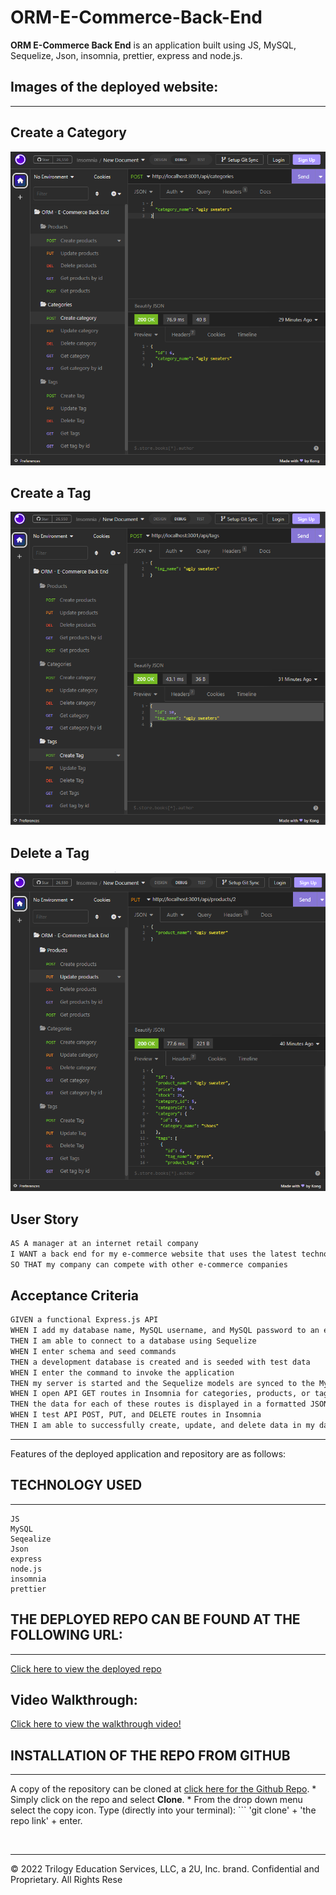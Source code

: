 # ORM-E-Commerce-Back-End

**ORM E-Commerce Back End** is an application built using JS, MySQL, Sequelize, Json, insomnia, prettier, express and node.js.


## Images of the deployed website:
***

## Create a Category
![Create A Category](media/CreateCategory.png)

## Create a Tag
![Create A Tag](media/CreateTag.png)

## Delete a Tag
![Update Products](media/UpdateProducts.png)




## User Story

```md
AS A manager at an internet retail company
I WANT a back end for my e-commerce website that uses the latest technologies
SO THAT my company can compete with other e-commerce companies
```

## Acceptance Criteria

```md
GIVEN a functional Express.js API
WHEN I add my database name, MySQL username, and MySQL password to an environment variable file
THEN I am able to connect to a database using Sequelize
WHEN I enter schema and seed commands
THEN a development database is created and is seeded with test data
WHEN I enter the command to invoke the application
THEN my server is started and the Sequelize models are synced to the MySQL database
WHEN I open API GET routes in Insomnia for categories, products, or tags
THEN the data for each of these routes is displayed in a formatted JSON
WHEN I test API POST, PUT, and DELETE routes in Insomnia
THEN I am able to successfully create, update, and delete data in my database
```

  ***
  
  Features of the deployed application and repository are as follows:

  ## TECHNOLOGY USED
  *** 
    JS 
    MySQL
    Seqealize
    Json 
    express 
    node.js
    insomnia
    prettier
 

## THE DEPLOYED REPO CAN BE FOUND AT THE FOLLOWING URL:
***
[Click here to view the deployed repo](https://github.com/Lycanchic/ORM-E-Commerce-Back-End)

## Video Walkthrough:


[Click here to view the walkthrough video!](https://drive.google.com/file/d/1UHMoHGne4J5fXmUnzjxKFYSf0hNSc9Hm/view)

  ## INSTALLATION OF THE REPO FROM GITHUB
  ***
  A copy of the repository can be cloned at [click here for the Github Repo](https://github.com/Lycanchic/ORM-E-Commerce-Back-End). 
    * Simply click on the repo and select **Clone**. 
    * From the drop down menu select the copy icon. Type (directly into your terminal):
    ```
    'git clone' + 'the repo link' + enter.
     
<br>

- - -
© 2022 Trilogy Education Services, LLC, a 2U, Inc. brand. Confidential and Proprietary. All Rights Rese